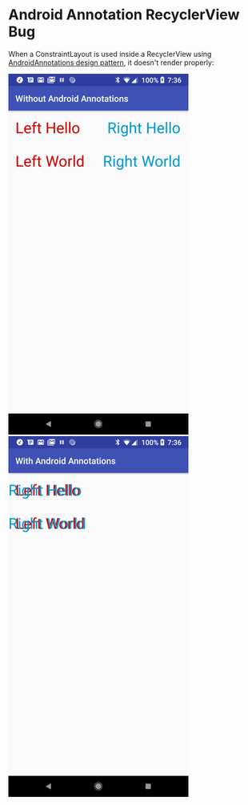# Android Annotation RecyclerView Bug


When a ConstraintLayout is used inside a RecyclerView using 
[AndroidAnnotations design pattern](https://github.com/androidannotations/androidannotations/wiki/Adapters-and-lists#recyclerview-and-viewholder),
 it doesn't render properly:

![Without Annotations](https://raw.githubusercontent.com/alonalbert/recycler-view-bug/master/without-annotations.png)
![With Annotations](https://raw.githubusercontent.com/alonalbert/recycler-view-bug/master/with-annotations.png)




